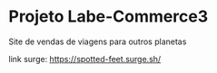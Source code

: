 # Projeto Labe-Commerce3
Site de vendas de viagens para outros planetas

link surge: https://spotted-feet.surge.sh/


